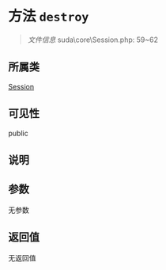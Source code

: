 # 方法 `destroy`

> *文件信息* suda\core\Session.php: 59~62

## 所属类 

[Session](../Session.md)

## 可见性

public

## 说明



## 参数


无参数


## 返回值

无返回值

